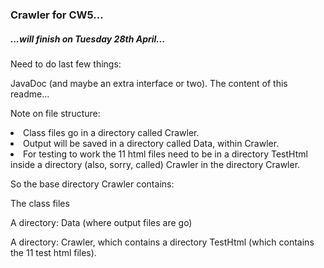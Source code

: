 ### Crawler for CW5...

##### ...will finish on Tuesday 28th April...

Need to do last few things:

JavaDoc (and maybe an extra interface or two).
The content of this readme...


<p>Note on file structure: </p>

<li>Class files go in a directory called Crawler.</li>

<li>Output will be saved in a directory called Data, within Crawler.</li>

<li>For testing to work the 11 html files need to be in a directory TestHtml inside a directory (also, sorry, called) Crawler in the directory Crawler. </li>

So the base directory Crawler contains:

The class files

A directory: Data (where output files are go)

A directory: Crawler, which contains a directory TestHtml (which contains the 11 test html files).










